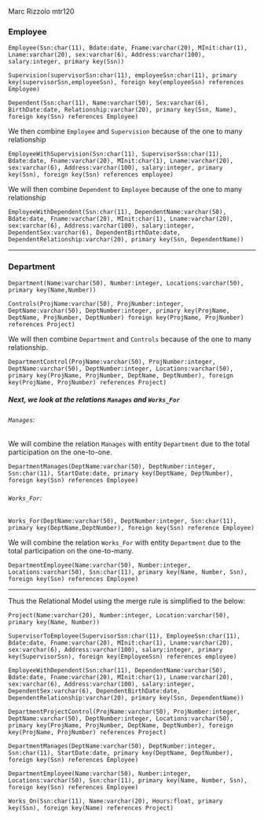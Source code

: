 Marc Rizzolo
mtr120
### Employee 

`Employee(Ssn:char(11), Bdate:date, Fname:varchar(20), MInit:char(1), Lname:varchar(20), sex:varchar(6), Address:varchar(100), salary:integer, primary key(Ssn))`

`Supervision(supervisorSsn:char(11), employeeSsn:char(11), primary key(supervisorSsn,employeeSsn), foreign key(employeeSsn) references Employee)`

`Dependent(Ssn:char(11), Name:varchar(50), Sex:varchar(6), BirthDate:date, Relationship:varchar(20), primary key(Ssn, Name), foreign key(Ssn) references Employee)`

We then combine `Employee` and `Supervision` because of the one to many relationship

`EmployeeWithSupervision(Ssn:char(11), SupervisorSsn:char(11), Bdate:date, Fname:varchar(20), MInit:char(1), Lname:varchar(20), sex:varchar(6), Address:varchar(100), salary:integer, primary key(Ssn), foreign key(Ssn) references employee)`

We will then combine `Dependent` to `Employee` because of the one to many relationship

`EmployeeWithDependent(Ssn:char(11), DependentName:varchar(50), Bdate:date, Fname:varchar(20), MInit:char(1), Lname:varchar(20), sex:varchar(6), Address:varchar(100), salary:integer, DependentSex:varchar(6), DependentBirthDate:date, DependentRelationship:varchar(20), primary key(Ssn, DependentName))`

---

<div style="page-break-after: always;"></div>

### Department

`Department(Name:varchar(50), Number:integer, Locations:varchar(50), primary key(Name,Number))`

`Controls(ProjName:varchar(50), ProjNumber:integer, DeptName:varchar(50), DeptNumber:integer, primary key(ProjName, DeptName, ProjNumber, DeptNumber) foreign key(ProjName, ProjNumber) references Project)`

We will then combine `Department` and `Controls` because of the one to many relationship.

`DepartmentControl(ProjName:varchar(50), ProjNumber:integer, DeptName:varchar(50), DeptNumber:integer, Locations:varchar(50), primary key(ProjName, ProjNumber, DeptName, DeptNumber), foreign key(ProjName, ProjNumber) references Project)`

##### Next, we look at the relations `Manages` and `Works_For`

###### `Manages`:
We will combine the relation `Manages` with entity `Department` due to the total participation on the one-to-one. 

`DepartmentManages(DeptName:varchar(50), DeptNumber:integer, Ssn:char(11), StartDate:date, primary key(DeptName, DeptNumber), foreign key(Ssn) references Employee)`

###### `Works_For`:

`Works_For(DeptName:varchar(50), DeptNumber:integer, Ssn:char(11), primary key(DeptName,DeptNumber), foreign key(Ssn) reference Employee)`

We will combine the relation `Works_For` with entity `Department` due to the total participation on the one-to-many. 

`DepartmentEmployee(Name:varchar(50), Number:integer, Locations:varchar(50), Ssn:char(11), primary key(Name, Number, Ssn), foreign key(Ssn) references Employee)`



---

<div style="page-break-after: always;"></div>

Thus the Relational Model using the merge rule is simplified to the below:

`Project(Name:varchar(20), Number:integer, Location:varchar(50), primary key(Name, Number))`

`SupervisorToEmployee(SupervisorSsn:char(11), EmployeeSsn:char(11), Bdate:date, Fname:varchar(20), MInit:char(1), Lname:varchar(20), sex:varchar(6), Address:varchar(100), salary:integer, primary key(SupervisorSsn), foreign key(EmployeeSsn) references employee)`

`EmployeeWithDependent(Ssn:char(11), DependentName:varchar(50), Bdate:date, Fname:varchar(20), MInit:char(1), Lname:varchar(20), sex:varchar(6), Address:varchar(100), salary:integer, DependentSex:varchar(6), DependentBirthDate:date, DependentRelationship:varchar(20), primary key(Ssn, DependentName))`

`DepartmentProjectControl(ProjName:varchar(50), ProjNumber:integer, DeptName:varchar(50), DeptNumber:integer, Locations:varchar(50), primary key(ProjName, ProjNumber, DeptName, DeptNumber), foreign key(ProjName, ProjNumber) references Project)`

`DepartmentManages(DeptName:varchar(50), DeptNumber:integer, Ssn:char(11), StartDate:date, primary key(DeptName, DeptNumber), foreign key(Ssn) references Employee)`

`DepartmentEmployee(Name:varchar(50), Number:integer, Locations:varchar(50), Ssn:char(11), primary key(Name, Number, Ssn), foreign key(Ssn) references Employee)`

`Works_On(Ssn:char(11), Name:varchar(20), Hours:float, primary key(Ssn), foreign key(Name) references Project)`
